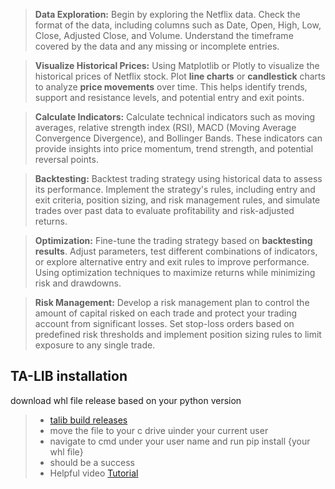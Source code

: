 > **Data Exploration:** Begin by exploring the Netflix data. Check the format of the data, including columns such as Date, Open, High, Low, Close, Adjusted Close, and Volume. Understand the timeframe covered by the data and any missing or incomplete entries.

> **Visualize Historical Prices:** Using Matplotlib or Plotly to visualize the historical prices of Netflix stock. Plot **line charts** or **candlestick** charts to analyze **price movements** over time. This helps identify trends, support and resistance levels, and potential entry and exit points.

> **Calculate Indicators:** Calculate technical indicators such as moving averages, relative strength index (RSI), MACD (Moving Average Convergence Divergence), and Bollinger Bands. These indicators can provide insights into price momentum, trend strength, and potential reversal points.

> **Backtesting:** Backtest trading strategy using historical data to assess its performance. Implement the strategy's rules, including entry and exit criteria, position sizing, and risk management rules, and simulate trades over past data to evaluate profitability and risk-adjusted returns.

>**Optimization:** Fine-tune the trading strategy based on **backtesting** **results**. Adjust parameters, test different combinations of indicators, or explore alternative entry and exit rules to improve performance. Using optimization techniques to maximize returns while minimizing risk and drawdowns.

> **Risk Management:** Develop a risk management plan to control the amount of capital risked on each trade and protect your trading account from significant losses. Set stop-loss orders based on predefined risk thresholds and implement position sizing rules to limit exposure to any single trade.


## TA-LIB installation
download whl file release based on your python version 
> - [talib build releases](https://github.com/cgohlke/talib-build/releases)
> - move the file to your c drive uinder your current user
> - navigate to cmd under your user name and run pip install {your whl file} 
> - should be a success
> - Helpful video [Tutorial](https://youtu.be/hZIZMMcTQ8c)